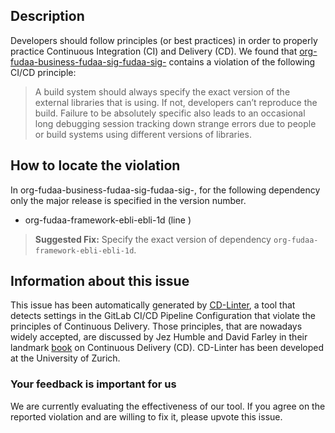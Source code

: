 
## Description
Developers should follow principles (or best practices) in order to properly practice Continuous Integration (CI) and Delivery (CD).
We found that [org-fudaa-business-fudaa-sig-fudaa-sig-](https://gitlab.com/fudaa/fudaa-framework/blob/master/.gitlab-ci.yml) contains a violation of the following CI/CD principle:

> A build system should always specify the exact version of the external libraries that is using.
If not, developers can’t reproduce the build. Failure to be absolutely specific also leads to an occasional long debugging session tracking down strange errors due to people or build systems using different versions of libraries.

## How to locate the violation

In org-fudaa-business-fudaa-sig-fudaa-sig-, for the following dependency only the major release is specified in the version number.

* org-fudaa-framework-ebli-ebli-1d (line )

> **Suggested Fix:** Specify the exact version of dependency `org-fudaa-framework-ebli-ebli-1d`.

## Information about this issue

This issue has been automatically generated by [CD-Linter](https://gitlab.com/Jancso/configuration-analytics), a tool that detects settings in the GitLab CI/CD Pipeline Configuration that violate the principles of Continuous Delivery. Those principles, that are nowadays widely accepted, are discussed by Jez Humble and David Farley in their landmark [book](https://www.oreilly.com/library/view/continuous-delivery-reliable/9780321670250/) on Continuous Delivery (CD). CD-Linter has been developed at the University of Zurich.

### Your feedback is important for us
We are currently evaluating the effectiveness of our tool. If you agree on the reported violation and are willing to fix it, please upvote this issue.